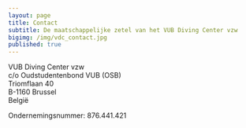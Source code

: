 ```yaml
---
layout: page
title: Contact
subtitle: De maatschappelijke zetel van het VUB Diving Center vzw
bigimg: /img/vdc_contact.jpg
published: true
---
```


VUB Diving Center vzw  
c/o Oudstudentenbond VUB (OSB)  
Triomflaan 40  
B-1160 Brussel  
België

Ondernemingsnummer: 876.441.421
